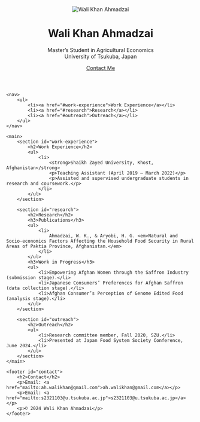 <!DOCTYPE html>
<html lang="en">
<head>
    <meta charset="UTF-8">
    <meta name="viewport" content="width=device-width, initial-scale=1.0">
    <title>Wali Khan Ahmadzai - Portfolio</title>
    <link rel="stylesheet" href="style.css">
</head>
<body>
    <header>
        <div class="container">
            <div class="profile">
                <img src="assets/images/profile.jpg" alt="Wali Khan Ahmadzai">
                <h1>Wali Khan Ahmadzai</h1>
                <p>Master’s Student in Agricultural Economics<br>University of Tsukuba, Japan</p>
                <a href="#contact" class="btn">Contact Me</a>
            </div>
        </div>
    </header>

    <nav>
        <ul>
            <li><a href="#work-experience">Work Experience</a></li>
            <li><a href="#research">Research</a></li>
            <li><a href="#outreach">Outreach</a></li>
        </ul>
    </nav>

    <main>
        <section id="work-experience">
            <h2>Work Experience</h2>
            <ul>
                <li>
                    <strong>Shaikh Zayed University, Khost, Afghanistan</strong>
                    <p>Teaching Assistant (April 2019 – March 2022)</p>
                    <p>Assisted and supervised undergraduate students in research and coursework.</p>
                </li>
            </ul>
        </section>

        <section id="research">
            <h2>Research</h2>
            <h3>Publications</h3>
            <ul>
                <li>
                    Ahmadzai, W. K., & Aryobi, H. G. <em>Natural and Socio-economics Factors Affecting the Household Food Security in Rural Areas of Paktia Province, Afghanistan.</em>
                </li>
            </ul>
            <h3>Work in Progress</h3>
            <ul>
                <li>Empowering Afghan Women through the Saffron Industry (submission stage).</li>
                <li>Japanese Consumers’ Preferences for Afghan Saffron (data collection stage).</li>
                <li>Afghan Consumer’s Perception of Genome Edited Food (analysis stage).</li>
            </ul>
        </section>

        <section id="outreach">
            <h2>Outreach</h2>
            <ul>
                <li>Research committee member, Fall 2020, SZU.</li>
                <li>Presented at Japan Food System Society Conference, June 2024.</li>
            </ul>
        </section>
    </main>

    <footer id="contact">
        <h2>Contact</h2>
        <p>Email: <a href="mailto:ah.walikhan@gmail.com">ah.walikhan@gmail.com</a></p>
        <p>Email: <a href="mailto:s2321103@u.tsukuba.ac.jp">s2321103@u.tsukuba.ac.jp</a></p>
        <p>© 2024 Wali Khan Ahmadzai</p>
    </footer>
</body>
</html>
